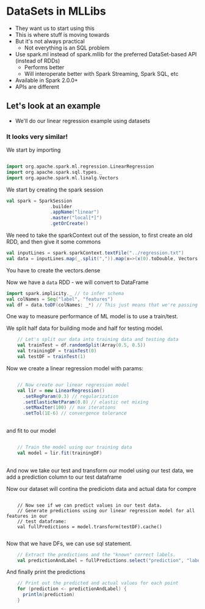 # DataSets in MLLibs

 * They want us to start using this
 * This is where stuff is moving towards
 * But it's not always practical
     - Not everything is an SQL problem
 * Use spark.ml instead of spark.mllib for the preferred DataSet-based API (instead of RDDs)
     - Performs better
     - Will interoperate better with Spark Streaming, Spark SQL, etc
 * Available in Spark 2.0.0+
 * APIs are different

## Let's look at an example

 * We'll do our linear regression example using datasets

### It looks very similar!

We start by importing

``` scala

import org.apache.spark.ml.regression.LinearRegression
import org.apache.spark.sql.types._
import org.apache.spark.ml.linalg.Vectors
```

We start by creating the spark session

``` scala
val spark = SparkSession
                .builder
                .appName("linear") 
                .master("local[*]")
                .getOrCreate()
```

We need to take the sparkContext out of the session, to first create an old RDD, and then give it some commons

``` scala
val inputLines = spark.sparkContext.textFile("../regression.txt")
val data = inputLines.map(_.split(",")).map(x=>(x(0).toDouble, Vectors.dense(x(1).toDouble)))
```

You have to create the vectors.dense

Now we have a `data` RDD - we will convert to DataFrame

``` scala
import spark.implicity._ // to infer schema
val colNames = Seq("label", "features")
val df = data.toDF(colNames: _*) // This just means that we're passing the lsit
```


One way to measure performance of ML model is to use a train/test.

We split half data for building mode and half for testing model.

``` scala  
    // Let's split our data into training data and testing data
    val trainTest = df.randomSplit(Array(0.5, 0.5))
    val trainingDF = trainTest(0)
    val testDF = trainTest(1)
```

Now we create a linear regression model with params:

``` scala

    // Now create our linear regression model
    val lir = new LinearRegression()
      .setRegParam(0.3) // regularization 
      .setElasticNetParam(0.8) // elastic net mixing
      .setMaxIter(100) // max iterations
      .setTol(1E-6) // convergence tolerance
    
```

and fit to our model

``` scala

    // Train the model using our training data
    val model = lir.fit(trainingDF)
    
```

And now we take our test and transform our model using our test data, we add a prediction column to our test dataframe

Now our dataset will contina the prediciotn data and actual data for compre

``` scale

    // Now see if we can predict values in our test data.
    // Generate predictions using our linear regression model for all features in our 
    // test dataframe:
    val fullPredictions = model.transform(testDF).cache()
    
```

Now that we have DFs, we can use sql statement.

``` scala
    // Extract the predictions and the "known" correct labels.
    val predictionAndLabel = fullPredictions.select("prediction", "label").rdd.map(x => (x.getDouble(0), x.getDouble(1))) 
```

And finally print the predictions

``` scala
    // Print out the predicted and actual values for each point
    for (prediction <- predictionAndLabel) {
      println(prediction)
    }
```



